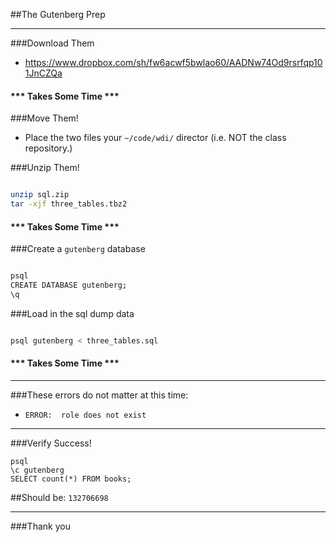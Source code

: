 ##The Gutenberg Prep

---


###Download Them
- https://www.dropbox.com/sh/fw6acwf5bwlao60/AADNw74Od9rsrfqp101JnCZQa

#### *** Takes Some Time ***

###Move Them!
- Place the two files your `~/code/wdi/` director (i.e. NOT the class repository.)

###Unzip Them!

```bash

unzip sql.zip
tar -xjf three_tables.tbz2
```

#### *** Takes Some Time ***


###Create a `gutenberg` database

```bash

psql
CREATE DATABASE gutenberg;
\q
```

###Load in the sql dump data

```bash

psql gutenberg < three_tables.sql
```

#### *** Takes Some Time ***

---

###These errors do not matter at this time:
- `ERROR:  role does not exist`

---


###Verify Success!

```
psql
\c gutenberg
SELECT count(*) FROM books;

```

##Should be: `132706698`

---

###Thank you
